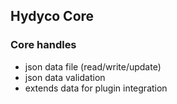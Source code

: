 ## Hydyco Core

### Core handles

- json data file (read/write/update)
- json data validation
- extends data for plugin integration
